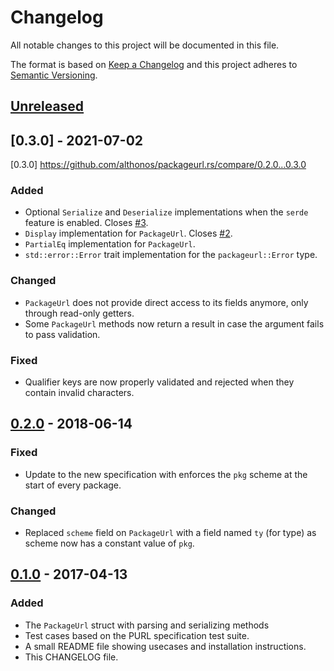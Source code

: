 # Changelog
All notable changes to this project will be documented in this file.

The format is based on [Keep a Changelog](http://keepachangelog.com/en/1.0.0/)
and this project adheres to [Semantic Versioning](http://semver.org/spec/v2.0.0.html).

## [Unreleased]
[Unreleased]: https://github.com/althonos/packageurl.rs/compare/0.3.0...HEAD


## [0.3.0] - 2021-07-02
[0.3.0] https://github.com/althonos/packageurl.rs/compare/0.2.0...0.3.0

### Added
- Optional `Serialize` and `Deserialize` implementations when the `serde` feature is enabled. Closes [#3](https://github.com/althonos/packageurl.rs/issues/3).
- `Display` implementation for `PackageUrl`. Closes [#2](https://github.com/althonos/packageurl.rs/issues/2).
- `PartialEq` implementation for `PackageUrl`.
- `std::error::Error` trait implementation for the `packageurl::Error` type.

### Changed
- `PackageUrl` does not provide direct access to its fields anymore, only through read-only getters.
- Some `PackageUrl` methods now return a result in case the argument fails to pass validation.

### Fixed
- Qualifier keys are now properly validated and rejected when they contain invalid characters.


## [0.2.0] - 2018-06-14
[0.2.0]: https://github.com/althonos/packageurl.rs/compare/0.1.0...0.2.0

### Fixed
- Update to the new specification with enforces the `pkg` scheme at the start of every package.

### Changed
- Replaced `scheme` field on `PackageUrl` with a field named `ty` (for type) as scheme now has a constant value of `pkg`.

## [0.1.0] - 2017-04-13
[0.1.0]: https://github.com/althonos/packageurl.rs/compare/f61ab5c...0.1.0

### Added
- The `PackageUrl` struct with parsing and serializing methods
- Test cases based on the PURL specification test suite.
- A small README file showing usecases and installation instructions.
- This CHANGELOG file.
